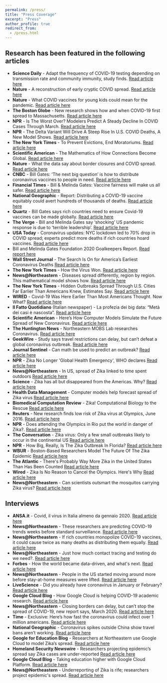 ```yaml
---
permalink: /press/
title: "Press Coverage"
excerpt: "Press"
author_profile: true
redirect_from: 
  - /press.html
---
```


## Research has been featured in the following articles
- __Science Daily__ - Adapt the frequency of COVID-19 testing depending on transmission rate and community immunity, study finds. [Read article here](https://www.sciencedaily.com/releases/2022/01/220118125144.htm)
- __Nature__ - A reconstruction of early cryptic COVID spread. [Read article here](https://www.nature.com/articles/d41586-021-02989-3)
- __Nature__ - What COVID vaccines for young kids could mean for the pandemic. [Read article here](https://www.nature.com/articles/d41586-021-02947-z)
- __The Boston Globe__ - New research shows how and when COVID-19 first spread to Massachusetts. [Read article here](https://www.bostonglobe.com/2021/10/25/business/new-research-shows-how-when-covid-first-spread-massachusetts/)
- __NPR__ - Is The Worst Over? Modelers Predict A Steady Decline In COVID Cases Through March. [Read article here](https://www.npr.org/sections/health-shots/2021/09/22/1039272244/is-the-worst-over-modelers-predict-a-steady-decline-in-covid-cases-through-march) 
- __NPR__ - The Delta Variant Will Drive A Steep Rise In U.S. COVID Deaths, A New Model Shows. [Read article here](https://www.npr.org/sections/health-shots/2021/07/22/1019475669/delta-variant-will-drive-a-steep-rise-in-covid-deaths-model-shows) 
- __The New York Times__ - To Prevent Evictions, End Moratoriums. [Read article here](https://www.nytimes.com/2021/05/25/opinion/eviction-moratorium-covid-philadelphia.html) 
- __Scientific American__ - The Mathematics of How Connections Become Global. [Read article here](https://www.scientificamerican.com/article/the-mathematics-of-how-connections-become-global/)
- __Nature__ - What the data say about border closures and COVID spread. [Read article here](https://www.nature.com/articles/d41586-020-03605-6) 
- __CNBC__ - Bill Gates: ‘The next big question’ is how to distribute coronavirus vaccines to people in need‍. [Read article here](https://www.cnbc.com/2020/09/14/bill-gates-next-big-question-is-how-to-distribute-coronavirus-vaccines.html)
- __Financial Times__ - Bill & Melinda Gates: Vaccine fairness will make us all safer‍‍. [Read article here](https://www.ft.com/content/f999c4e4-78a2-4f83-9beb-91c15dccd0b8)
- __National Geographic__ - Report: Distributing a COVID-19 vaccine equitably could avert hundreds of thousands of deaths. [Read article here](https://www.nationalgeographic.com/science/2020/09/report-distributing-covid-vaccine-equitably-could-avert-hundreds-of-thousands-deaths/)
- __Quartz__ - Bill Gates says rich countries need to ensure Covid-19 vaccines can be made globally‍. [Read article here](https://qz.com/1903327/gates-hoarding-covid-19-vaccines-will-extend-the-pandemic/)
- __The Verge__ - Bill and Melinda Gates say ‘shocking’ US pandemic response is due to ‘terrible leadership’‍. [Read article here](https://www.theverge.com/2020/9/15/21437585/bill-melinda-gates-slam-us-pandemic-response-goalkeepers-2020-report-vaccination)
- __USA Today__ - Coronavirus updates: NYC lockdown led to 70% drop in COVID spread; experts predict more deaths if rich countries hoard vaccines. [Read article here](https://www.usatoday.com/story/news/health/2020/09/15/covid-updates-trump-usps-china-vaccine/5801872002/)
- Bill and Melinda Gates Foundation 2020 Goalkeepers Report. [Read report here](https://www.gatesfoundation.org/goalkeepers/report/2020-report/#GlobalPerspective)
- __Wall Street Journal__ - The Search Is On for America’s Earliest Coronavirus Deaths [Read article here](https://www.wsj.com/articles/the-search-is-on-for-americas-earliest-coronavirus-deaths-11588597831)
- __The New York Times__ - How the Virus Won. [Read article here](https://www.nytimes.com/interactive/2020/us/coronavirus-spread.html) 
- __News@Northeastern__ - Diseases spread differently, region by region. This mathematical model shows how. [Read article here](https://news.northeastern.edu/2021/01/13/diseases-spread-differently-region-by-region-this-mathematical-model-shows-how/)
- __The New York Times__ - Hidden Outbreaks Spread Through U.S. Cities Far Earlier Than Americans Knew, Estimates Say. [Read article here]( https://www.nytimes.com/2020/04/23/us/coronavirus-early-outbreaks-cities.html)
- __WIRED__ - Covid-19 Was Here Earlier Than Most Americans Thought. Now What? [Read article here](https://www.wired.com/story/covid-19-was-here-earlier-than-most-americans-thought-now-what/) 
- __Il Fatto Quotidiano__ (Italian newspaper) - La profezia dei big data: “Metà dei casi è nascosta”. [Read article here]( https://www.ilfattoquotidiano.it/in-edicola/articoli/2020/02/28/la-profezia-dei-big-data-meta-dei-casi-e-nascosta/5719756/) 
- __Scientific American__ - Here’s How Computer Models Simulate the Future Spread of New Coronavirus. [Read article here](https://www.scientificamerican.com/article/heres-how-computer-models-simulate-the-future-spread-of-new-coronavirus/)
- __The Huntington News__ - Northeastern MOBS Lab researches Coronavirus. [Read article here](https://huntnewsnu.com/61923/campus/northeastern-mobs-lab-researches-coronavirus/) 
- __GeekWire__ - Study says travel restrictions can delay, but can’t defeat a global coronavirus outbreak. [Read article here]( https://www.geekwire.com/2020/study-says-travel-restrictions-can-delay-cant-defeat-coronavirus-outbreak/) 
- __Journal Sentinel__ - Can math be used to predict an outbreak? [Read article here](https://projects.jsonline.com/news/2017/11/1/can-math-be-used-to-predict-an-outbreak.html)
- __NPR__ - Zika No Longer 'Global Health Emergency', WHO declares [Read article here](http://www.npr.org/sections/goatsandsoda/2016/11/18/502616422/zika-no-longer-global-health-emergency-who-declares)
- __News@Northeastern__ - In US, spread of Zika linked to time spent outdoors [Read article here](https://news.northeastern.edu/2017/09/in-us-spread-of-zika-linked-to-time-spent-outdoors)
- __Science__ - Zika has all but disappeared from the Americas. Why? [Read article here](http://www.sciencemag.org/news/2017/08/zika-has-all-disappeared-americas-why)
- __Health Data Management__ - Computer models help forecast spread of Zika virus [Read article here](http://www.healthdatamanagement.com/news/computer-models-help-forecast-spread-of-zika-virus)
- __Biomedical Computation Review__ - Zika! Computational Biology to  the Rescue [Read article here](http://biomedicalcomputationreview.org/content/zika-computational-biology-rescue)
- __Reuters__ - New research finds low risk of Zika virus at Olympics, June 2016. [Read article here](https://www.reuters.com/article/us-health-zika-olympics/new-research-finds-low-risk-of-zika-virus-at-olympics-idUSKCN0YT15X) 
- __NPR__ - Does attending the Olympics in Rio put the world in danger of Zika?. [Read article here](https://www.npr.org/sections/goatsandsoda/2016/06/03/480495630/does-the-olympics-in-rio-put-the-world-in-danger-of-zika) 
- __The Conversation__ - Zika virus: Only a few small outbreaks likely to occur in the continental US [Read article here](https://theconversation.com/zika-virus-only-a-few-small-outbreaks-likely-to-occur-in-the-continental-us-64719)
- __NPR__ - How Big, Really, Is The Zika Outbreak In Florida? [Read article here](http://www.npr.org/sections/health-shots/2016/08/22/490941346/how-big-really-is-the-zika-outbreak-in-florida)
- __WBUR__ - Boston-Based Researchers Model The Future Of The Zika  Epidemic [Read article here](http://www.wbur.org/commonhealth/2016/08/04/zika-global-model)
- __The Atlantic__ - There's Probably Way More Zika in the United States Than Has Been Counted [Read article here](http://www.theatlantic.com/technology/archive/2016/08/more-zika-than-anybody-thought/494201/)
- __Wired__ - Zika Is No Reason to Cancel the Olympics. Here's Why [Read article here](https://www.wired.com/2016/06/zika-no-reason-cancel-olympics/)
- __News@Northeastern__ - Can scientists outsmart the mosquitos  carrying Zika virus? [Read article here](http://www.northeastern.edu/news/in-the-news/can-scientists-outsmart-the-mosquitos-carrying-zika-virus/)



## Interviews
- __ANSA.it__ - Covid, il virus in Italia almeno da gennaio 2020. [Read article here](https://www.ansa.it/canale_scienza_tecnica/notizie/fisica_matematica/2021/10/26/covid-il-virus-in-italia-almeno-da-gennaio-2020-_c5afb0a7-6f3a-4c53-a86d-d698964ed6c2.html)
- __News@Northeastern__ - These researchers are predicting COVID-19 trends weeks before standard surveillance. [Read article here](https://news.northeastern.edu/2021/03/09/these-researchers-are-predicting-covid-19-trends-weeks-before-standard-surveillance/)
- __News@Northeastern__ - If rich countries monopolize COVID-19 vaccines, it could cause twice as many deaths as distributing them equally. [Read article here](https://news.northeastern.edu/2020/09/14/if-rich-countries-monopolize-covid-19-vaccines-it-could-cause-twice-as-many-deaths-as-distributing-them-equally/)
- __News@Northeastern__ - Just how much contact tracing and testing do we need?. [Read article here](https://news.northeastern.edu/2020/08/25/just-how-much-contact-tracing-and-testing-do-we-need-to-control-the-spread-of-the-coronavirus/) 
- __Forbes__ - How the world became data-driven, and what's next. [Read article here](https://www.forbes.com/sites/googlecloud/2020/05/20/how-the-world-became-data-driven-and-whats-next/?sh=38f8d4f57fc5)
- __News@Northeastern__ - People in the US started moving around more before stay-at-home measures were lifted. [Read article here]( https://news.northeastern.edu/2020/05/26/people-in-the-us-started-moving-around-more-before-stay-at-home-measures-were-lifted/)
- __LiveScience__ - Did you already have coronavirus in January or February? [Read article here](https://www.livescience.com/did-you-have-covid-19-in-january.html) 
- __Google Cloud Blog__ - How Google Cloud is helping COVID-19 academic research. [Read article here](https://cloud.google.com/blog/topics/inside-google-cloud/how-google-cloud-is-helping-covid-19-academic-research) 
- __News@Northeastern__ - Closing borders can delay, but can’t stop the spread of COVID-19, new report says, March 2020. [Read article here](https://news.northeastern.edu/2020/03/06/to-slow-the-spread-of-covid-19-close-doors-not-borders-new-report-says/)
- __Time__ - Exclusive: Here’s how fast the coronavirus could infect over 1 million americans. [Read article here](https://time.com/5801726/coronavirus-models-forecast/) 
- __National Geographic__ -  Coronavirus spikes outside China show travel bans aren’t working. [Read article here](https://www.nationalgeographic.com/science/article/why-travel-restrictions-are-not-stopping-coronavirus-covid-19) 
- __Google for Education Blog__ - Researchers at Northeastern use Google Cloud to model Zika’s spread. [Read article here]( https://edu.google.com/why-google/case-studies/neu-gcp/?modal_active=none) 
- __Homeland Security Newswire__ -  Researchers projecting epidemic’s spread say Zika cases are under-reported [Read article here](https://www.homelandsecuritynewswire.com/dr20160803-researchers-projecting-epidemic-s-spread-say-zika-cases-are-underreported)
- __Google Cloud Blog__ - Taking education higher with Google Cloud Platform. [Read article here](https://blog.google/products/google-cloud/taking-education-higher-google-cloud-platform/)
- __News@Northeastern__ - Underreporting of Zika is rife; researchers project epidemic's spread. [Read article here](https://news.northeastern.edu/2016/08/02/tracking-zika-researchers-project-epidemics-growth-and-spread/) 

